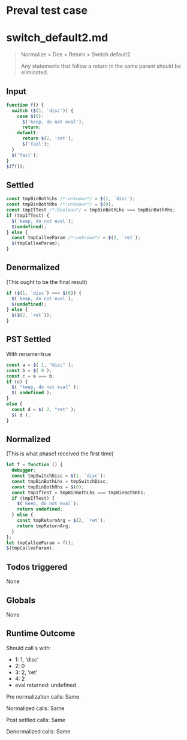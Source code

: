 # Preval test case

# switch_default2.md

> Normalize > Dce > Return > Switch default2
>
> Any statements that follow a return in the same parent should be eliminated.

## Input

`````js filename=intro
function f() {
  switch ($(1, 'disc')) {
    case $(0):
      $('keep, do not eval');
      return;
    default:
      return $(2, 'ret');
      $('fail');
  }
  $('fail');
}
$(f());
`````


## Settled


`````js filename=intro
const tmpBinBothLhs /*:unknown*/ = $(1, `disc`);
const tmpBinBothRhs /*:unknown*/ = $(0);
const tmpIfTest /*:boolean*/ = tmpBinBothLhs === tmpBinBothRhs;
if (tmpIfTest) {
  $(`keep, do not eval`);
  $(undefined);
} else {
  const tmpCalleeParam /*:unknown*/ = $(2, `ret`);
  $(tmpCalleeParam);
}
`````


## Denormalized
(This ought to be the final result)

`````js filename=intro
if ($(1, `disc`) === $(0)) {
  $(`keep, do not eval`);
  $(undefined);
} else {
  $($(2, `ret`));
}
`````


## PST Settled
With rename=true

`````js filename=intro
const a = $( 1, "disc" );
const b = $( 0 );
const c = a === b;
if (c) {
  $( "keep, do not eval" );
  $( undefined );
}
else {
  const d = $( 2, "ret" );
  $( d );
}
`````


## Normalized
(This is what phase1 received the first time)

`````js filename=intro
let f = function () {
  debugger;
  const tmpSwitchDisc = $(1, `disc`);
  const tmpBinBothLhs = tmpSwitchDisc;
  const tmpBinBothRhs = $(0);
  const tmpIfTest = tmpBinBothLhs === tmpBinBothRhs;
  if (tmpIfTest) {
    $(`keep, do not eval`);
    return undefined;
  } else {
    const tmpReturnArg = $(2, `ret`);
    return tmpReturnArg;
  }
};
let tmpCalleeParam = f();
$(tmpCalleeParam);
`````


## Todos triggered


None


## Globals


None


## Runtime Outcome


Should call `$` with:
 - 1: 1, 'disc'
 - 2: 0
 - 3: 2, 'ret'
 - 4: 2
 - eval returned: undefined

Pre normalization calls: Same

Normalized calls: Same

Post settled calls: Same

Denormalized calls: Same
